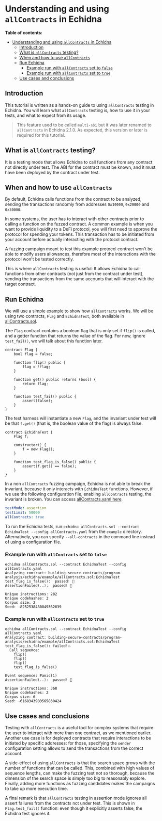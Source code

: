 # Understanding and using `allContracts` in Echidna

**Table of contents:**

- [Understanding and using `allContracts` in Echidna](#understanding-and-using-allContracts-in-echidna)
  - [Introduction](#introduction)
  - [What is `allContracts` testing?](#what-is-allContracts-testing)
  - [When and how to use `allContracts`](#when-and-how-to-use-allContracts)
  - [Run Echidna](#run-echidna)
    - [Example run with `allContracts` set to `false`](#example-run-with-allContracts-set-to-false)
    - [Example run with `allContracts` set to `true`](#example-run-with-allContracts-set-to-true)
  - [Use cases and conclusions](#use-cases-and-conclusions)

## Introduction

This tutorial is written as a hands-on guide to using `allContracts` testing in Echidna. You will learn what `allContracts` testing is, how to use it in your tests, and what to expect from its usage.

> This feature used to be called `multi-abi` but it was later renamed to `allContracts` in Echidna 2.1.0. As expected, this version or later is required for this tutorial.

## What is `allContracts` testing?

It is a testing mode that allows Echidna to call functions from any contract not directly under test. The ABI for the contract must be known, and it must have been deployed by the contract under test.

## When and how to use `allContracts`

By default, Echidna calls functions from the contract to be analyzed, sending the transactions randomly from addresses `0x10000`, `0x20000` and `0x30000`.

In some systems, the user has to interact with other contracts prior to calling a function on the fuzzed contract. A common example is when you want to provide liquidity to a DeFi protocol, you will first need to approve the protocol for spending your tokens. This transaction has to be initiated from your account before actually interacting with the protocol contract.

A fuzzing campaign meant to test this example protocol contract won't be able to modify users allowances, therefore most of the interactions with the protocol won't be tested correctly.

This is where `allContracts` testing is useful: It allows Echidna to call functions from other contracts (not just from the contract under test), sending the transactions from the same accounts that will interact with the target contract.

## Run Echidna

We will use a simple example to show how `allContracts` works. We will be using two contracts, `Flag` and `EchidnaTest`, both available in [allContracts.sol](https://github.com/crytic/building-secure-contracts/blob/master/program-analysis/echidna/example/allContracts.sol).

The `Flag` contract contains a boolean flag that is only set if `flip()` is called, and a getter function that returns the value of the flag. For now, ignore `test_fail()`, we will talk about this function later.

```solidity
contract Flag {
    bool flag = false;

    function flip() public {
        flag = !flag;
    }

    function get() public returns (bool) {
        return flag;
    }

    function test_fail() public {
        assert(false);
    }
}
```

The test harness will instantiate a new `Flag`, and the invariant under test will be that `f.get()` (that is, the boolean value of the flag) is always false.

```solidity
contract EchidnaTest {
    Flag f;

    constructor() {
        f = new Flag();
    }

    function test_flag_is_false() public {
        assert(f.get() == false);
    }
}
```

In a non `allContracts` fuzzing campaign, Echidna is not able to break the invariant, because it only interacts with `EchidnaTest` functions. However, if we use the following configuration file, enabling `allContracts` testing, the invariant is broken. You can access [allContracts.yaml here](https://github.com/crytic/building-secure-contracts/blob/master/program-analysis/echidna/example/allContracts.yaml).

```yaml
testMode: assertion
testLimit: 50000
allContracts: true
```

To run the Echidna tests, run `echidna allContracts.sol --contract EchidnaTest --config allContracts.yaml` from the `example` directory. Alternatively, you can specify `--all-contracts` in the command line instead of using a configuration file.

### Example run with `allContracts` set to `false`

```
echidna allContracts.sol --contract EchidnaTest --config allContracts.yaml
Analyzing contract: building-secure-contracts/program-analysis/echidna/example/allContracts.sol:EchidnaTest
test_flag_is_false():  passed! 🎉
AssertionFailed(..):  passed! 🎉

Unique instructions: 282
Unique codehashes: 2
Corpus size: 2
Seed: -8252538430849362039
```

### Example run with `allContracts` set to `true`

```
echidna allContracts.sol --contract EchidnaTest --config allContracts.yaml
Analyzing contract: building-secure-contracts/program-analysis/echidna/example/allContracts.sol:EchidnaTest
test_flag_is_false(): failed!💥
  Call sequence:
    flip()
    flip()
    flip()
    test_flag_is_false()

Event sequence: Panic(1)
AssertionFailed(..):  passed! 🎉

Unique instructions: 368
Unique codehashes: 2
Corpus size: 6
Seed: -6168343983565830424
```

## Use cases and conclusions

Testing with `allContracts` is a useful tool for complex systems that require the user to interact with more than one contract, as we mentioned earlier. Another use case is for deployed contracts that require interactions to be initiated by specific addresses: for those, specifying the `sender` configuration setting allows to send the transactions from the correct account.

A side-effect of using `allContracts` is that the search space grows with the number of functions that can be called. This, combined with high values of sequence lengths, can make the fuzzing test not so thorough, because the dimension of the search space is simply too big to reasonably explore. Finally, adding more functions as fuzzing candidates makes the campaigns to take up more execution time.

A final remark is that `allContracts` testing in assertion mode ignores all assert failures from the contracts not under test. This is shown in `Flag.test_fail()` function: even though it explicitly asserts false, the Echidna test ignores it.